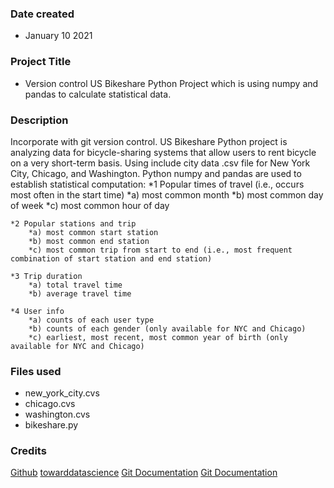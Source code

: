 ### Date created
* January 10 2021

### Project Title
* Version control US Bikeshare Python Project which is using numpy and pandas to calculate statistical data.

### Description
Incorporate with git version control. US Bikeshare Python project is analyzing data for bicycle-sharing systems that allow users to rent bicycle on a very short-term basis. Using include city data .csv file for
New York City, Chicago, and Washington. Python numpy and pandas are used to establish statistical computation:
    *1 Popular times of travel (i.e., occurs most often in the start time)
        *a) most common month
        *b) most common day of week
        *c) most common hour of day

    *2 Popular stations and trip
        *a) most common start station
        *b) most common end station
        *c) most common trip from start to end (i.e., most frequent combination of start station and end station)

    *3 Trip duration
        *a) total travel time
        *b) average travel time

    *4 User info
        *a) counts of each user type
        *b) counts of each gender (only available for NYC and Chicago)
        *c) earliest, most recent, most common year of birth (only available for NYC and Chicago)

### Files used
* new_york_city.cvs
* chicago.cvs
* washington.cvs
* bikeshare.py

### Credits
[Github](https://guides.github.com/features/mastering-markdown/)
[towarddatascience](https://towardsdatascience.com/23-great-pandas-codes-for-data-scientists-cca5ed9d8a38)
[Git Documentation](https://git-scm.com/docs)
[Git Documentation](https://git-scm.com/docs/git)
